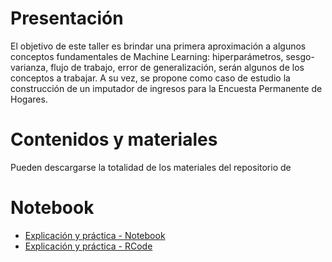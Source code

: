 # Presentación
El objetivo de este taller es brindar una primera aproximación a algunos conceptos fundamentales de Machine Learning: hiperparámetros, sesgo-varianza, flujo de trabajo, error de generalización, serán algunos de los conceptos a trabajar.
A su vez, se propone como caso de estudio la construcción de un imputador de ingresos para la Encuesta Permanente de Hogares.

# Contenidos y materiales
Pueden descargarse la totalidad de los materiales del repositorio de 

# Notebook
- [Explicación y práctica - Notebook](notebook/ml_imputation_notebook.nb.html)
- [Explicación y práctica - RCode](clase1/ml_imputation_script.R)

